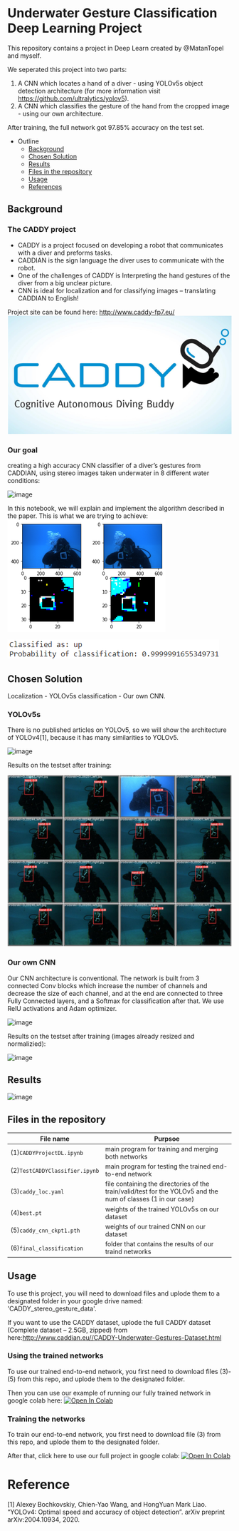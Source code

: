 # Underwater Gesture Classification Deep Learning Project
This repository contains a project in Deep Learn created by @MatanTopel and myself.

We seperated this project into two parts:
1) A CNN which locates a hand of a diver - using YOLOv5s object detection architecture (for more information visit https://github.com/ultralytics/yolov5).
2) A CNN which classifies the gesture of the hand from the cropped image - using our own architecture.

After training, the full network got 97.85% accuracy on the test set.

- Outline
  * [Background](#background)
  * [Chosen Solution](#Chosen-Solution)
  * [Results](#Results)
  * [Files in the repository](#files-in-the-repository)
  * [Usage](#Usage)
  * [References](#references)

## Background
### The CADDY project
* CADDY is a project focused on developing a robot that communicates with a diver and preforms tasks.
* CADDIAN is the sign language the diver uses to communicate with the robot.
* One of the challenges of CADDY is Interpreting the hand gestures of the diver from a big unclear picture.
* CNN is ideal for localization and for classifying images – translating CADDIAN to English!

Project site can be found here:
http://www.caddy-fp7.eu/
![CADDY project](https://github.com/OrDG/CADDY_Gesture_Classification_DL_Project/blob/main/CADDY.png)

### Our goal
creating a high accuracy CNN classifier of a diver’s gestures from CADDIAN, using stereo images taken underwater in 8 different water conditions:

![image](https://user-images.githubusercontent.com/35059685/123801212-bda00c00-d8f2-11eb-8a38-0904e3f01daa.png)

In this notebook, we will explain and implement the algorithm described in the paper. This is what we are trying to achieve:
![UP gesture](https://github.com/OrDG/CADDY_Gesture_Classification_DL_Project/blob/9e952de64e97299119253718d96dffbed731e982/final_classification/in2test.png)

![Succesfull classification](https://github.com/OrDG/CADDY_Gesture_Classification_DL_Project/blob/9e952de64e97299119253718d96dffbed731e982/final_classification/in2teslabel.png)

## Chosen Solution
Localization - YOLOv5s
classification - Our own CNN.

### YOLOv5s
There is no published articles on YOLOv5, so we will show the architecture of YOLOv4[1], because it has many similarities to YOLOv5.

![image](https://user-images.githubusercontent.com/35059685/123794270-56328e00-d8eb-11eb-95f8-9b4c86da7dc7.png)

Results on the testset after training:

![image](https://github.com/OrDG/CADDY_Gesture_Classification_DL_Project/blob/8a7a5ea88b83ebe45d86709adb944f28d74d9b7b/final_classification/test_batch1_pred.jpg)

### Our own CNN
Our CNN architecture is conventional. The network is built from 3 connected Conv blocks which increase the number of channels and decrease the size of each channel, and at the end are connected to three Fully Connected layers, and a Softmax for classification after that.  We use RelU activations and Adam optimizer. 

![image](https://user-images.githubusercontent.com/35059685/123799809-4158f900-d8f1-11eb-9dc5-e85f437deda9.png)

Results on the testset after training (images already resized and normalizied):

![image](https://user-images.githubusercontent.com/35059685/123801537-0ce63c80-d8f3-11eb-8105-17672f0c6681.png)

## Results

![image](https://user-images.githubusercontent.com/35059685/123802543-191ec980-d8f4-11eb-8f1f-c1237b961f19.png)

## Files in the repository
|File name         | Purpsoe |
|-----------------------|------|
|(1)`CADDYProjectDL.ipynb`|main program for training and merging both networks|
|(2)`TestCADDYClassifier.ipynb`|main program for testing the trained end-to-end network|
|(3)`caddy_loc.yaml`| file containing the directories of the train/valid/test for the YOLOv5 and the num of classes (1 in our case)|
|(4)`best.pt`| weights of the trained YOLOv5s on our dataset|
|(5)`caddy_cnn_ckpt1.pth`|weights of our trained CNN on our dataset|
|(6)`final_classification`|folder that contains the results of our traind networks|

## Usage
To use this project, you will need to download files and uplode them to a designated folder in your google drive named: 'CADDY_stereo_gesture_data'.

If you want to use the CADDY dataset, uplode the full CADDY dataset (Complete dataset – 2.5GB, zipped) from here:http://www.caddian.eu//CADDY-Underwater-Gestures-Dataset.html
 
 ### Using the trained networks
 To use our trained end-to-end network, you first need to download files (3)-(5) from this repo, and uplode them to the designated folder.
 
 Then you can use our example of running our fully trained network in google colab here:
[![Open In Colab](https://colab.research.google.com/assets/colab-badge.svg)](https://colab.research.google.com/drive/1fvR3Y70IWimrEnJupQt2Bw9aRX8lGdr2?usp=sharing)

 ### Training the networks
 To train our end-to-end network, you first need to download file (3) from this repo, and uplode them to the designated folder.
 
 After that, click here to use our full project in google colab:
 [![Open In Colab](https://colab.research.google.com/assets/colab-badge.svg)](https://colab.research.google.com/drive/1agVUMEALmVCe9zGvnj-YYn6BJnqgz-Ij?usp=sharing)

# Reference
[1] Alexey Bochkovskiy, Chien-Yao Wang, and HongYuan Mark Liao. “YOLOv4: Optimal speed and accuracy of object detection”. arXiv preprint arXiv:2004.10934, 2020. 

